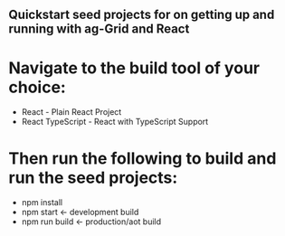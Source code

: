 ## Quickstart seed projects for on getting up and running with ag-Grid and React

# Navigate to the build tool of your choice: 
* React - Plain React Project
* React TypeScript - React with TypeScript Support

# Then run the following to build and run the seed projects:

* npm install
* npm start         <- development build
* npm run build     <- production/aot build
